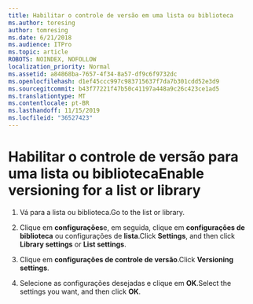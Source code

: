 ```yaml
---
title: Habilitar o controle de versão em uma lista ou biblioteca
ms.author: toresing
author: tomresing
ms.date: 6/21/2018
ms.audience: ITPro
ms.topic: article
ROBOTS: NOINDEX, NOFOLLOW
localization_priority: Normal
ms.assetid: a84868ba-7657-4f34-8a57-df9c6f9732dc
ms.openlocfilehash: d1ef45ccc997c983715637f7da7b301cdd52e3d9
ms.sourcegitcommit: b43f77221f47b50c41197a448a9c26c423ce1ad5
ms.translationtype: MT
ms.contentlocale: pt-BR
ms.lasthandoff: 11/15/2019
ms.locfileid: "36527423"
---
```

# <a name="enable-versioning-for-a-list-or-library"></a><span data-ttu-id="23a03-102">Habilitar o controle de versão para uma lista ou biblioteca</span><span class="sxs-lookup"><span data-stu-id="23a03-102">Enable versioning for a list or library</span></span>

1. <span data-ttu-id="23a03-103">Vá para a lista ou biblioteca.</span><span class="sxs-lookup"><span data-stu-id="23a03-103">Go to the list or library.</span></span>
    
2. <span data-ttu-id="23a03-104">Clique em **configurações**e, em seguida, clique em **configurações de biblioteca** ou configurações de **lista**.</span><span class="sxs-lookup"><span data-stu-id="23a03-104">Click **Settings**, and then click **Library settings** or **List settings**.</span></span>
    
3. <span data-ttu-id="23a03-105">Clique em **configurações de controle de versão**.</span><span class="sxs-lookup"><span data-stu-id="23a03-105">Click **Versioning settings**.</span></span>
    
4. <span data-ttu-id="23a03-106">Selecione as configurações desejadas e clique em **OK**.</span><span class="sxs-lookup"><span data-stu-id="23a03-106">Select the settings you want, and then click **OK**.</span></span>
    

